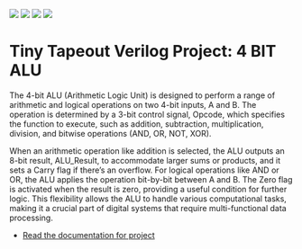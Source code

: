 ![](../../workflows/gds/badge.svg) ![](../../workflows/docs/badge.svg) ![](../../workflows/test/badge.svg) ![](../../workflows/fpga/badge.svg)

# Tiny Tapeout Verilog Project:  4 BIT ALU

The 4-bit ALU (Arithmetic Logic Unit) is designed to perform a range of arithmetic and logical operations on two 4-bit inputs, A and B. The operation is determined by a 3-bit control signal, Opcode, which specifies the function to execute, such as addition, subtraction, multiplication, division, and bitwise operations (AND, OR, NOT, XOR).

When an arithmetic operation like addition is selected, the ALU outputs an 8-bit result, ALU_Result, to accommodate larger sums or products, and it sets a Carry flag if there’s an overflow. For logical operations like AND or OR, the ALU applies the operation bit-by-bit between A and B. The Zero flag is activated when the result is zero, providing a useful condition for further logic. This flexibility allows the ALU to handle various computational tasks, making it a crucial part of digital systems that require multi-functional data processing.





- [Read the documentation for project](docs/info.md)

